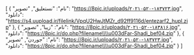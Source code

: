 [
  {
    "نام": "نستعلیق",
    "تصویر": "https://8pic.ir/uploads/۲۰۲۱۰۵۲۰-۱۸۳۷۲۳.jpg",
    "دانلود": "https://s4.uupload.ir/filelink/VpqU2HwJtMZr_d92ff9116d/entezarf2_hupl.zip"
  },
  {
    "نام": "زیبا",
    "تصویر": "https://8pic.ir/uploads/۲۰۲۱۰۵۲۰-۱۸۳۸۱۶.jpg",
    "دانلود": "https://8pic.ir/do.php?filename\\\\u003dFar-Shadi_bef04.zip"
  },
  {
    "نام": "جوردن",
    "تصویر": "https://8pic.ir/uploads/۲۰۲۱۰۵۲۰-۱۸۳۷۲۳.jpg",
    "دانلود": "https://8pic.ir/do.php?filename\\\\u003dFar-Shadi_bef04.zip"
  }
]
